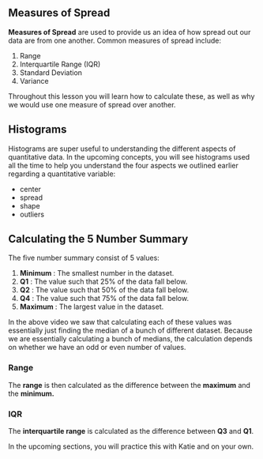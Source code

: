## Measures of Spread
**Measures of Spread** are used to provide us an idea of how spread out our data are from one another. Common measures of spread include:

1. Range
2. Interquartile Range (IQR)
3. Standard Deviation
4. Variance

Throughout this lesson you will learn how to calculate these, as well as why we would use one measure of spread over another.

## Histograms

Histograms are super useful to understanding the different aspects of quantitative data. In the upcoming concepts, you will see histograms used all the time to help you understand the four aspects we outlined earlier regarding a quantitative variable:

- center
- spread
- shape
- outliers

## Calculating the 5 Number Summary

The five number summary consist of 5 values:

1. **Minimum** : The smallest number in the dataset.
2. **Q1**	: The value such that 25% of the data fall below.
3. **Q2** : The value such that 50% of the data fall below.
4. **Q4** : The value such that 75% of the data fall below.
5. **Maximum** : The largest value in the dataset.

In the above video we saw that calculating each of these values was essentially just finding the median of a bunch of different dataset. Because we are essentially calculating a bunch of medians, the calculation depends on whether we have an odd or even number of values.

### Range

The **range** is then calculated as the difference between the **maximum** and the **minimum.**

### IQR

The **interquartile range** is calculated as the difference between **Q3** and **Q1**.

In the upcoming sections, you will practice this with Katie and on your own.
